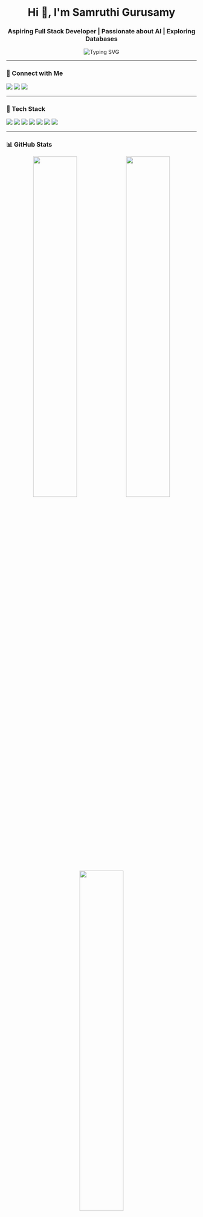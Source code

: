 <!-- Profile README for samruthi-lab -->

<h1 align="center">Hi 👋, I'm Samruthi Gurusamy</h1>
<h3 align="center">Aspiring Full Stack Developer | Passionate about AI | Exploring Databases</h3>

<p align="center">
  <img src="https://readme-typing-svg.demolab.com?font=Fira+Code&weight=500&pause=1000&color=F7729B&center=true&vCenter=true&width=435&lines=Hi%2C+I'm+Samruthi+Gurusamy!;AI+Enthusiast+%7C+Full+Stack+Explorer;Loves+Databases+%26+Web+Development" alt="Typing SVG" />
</p>

---

### 🔗 Connect with Me

<p align="left">
  <a href="https://www.instagram.com/samruuzzz" target="_blank"><img src="https://img.shields.io/badge/-Instagram-%23E4405F?style=for-the-badge&logo=instagram&logoColor=white"/></a>
  <a href="mailto:samruthi.gurusamy@example.com"><img src="https://img.shields.io/badge/Gmail-D14836?style=for-the-badge&logo=gmail&logoColor=white" /></a>
  <a href="https://www.linkedin.com/in/YOUR-LINKEDIN-ID" target="_blank"><img src="https://img.shields.io/badge/-LinkedIn-blue?style=for-the-badge&logo=linkedin&logoColor=white"/></a>
</p>

---

### 🚀 Tech Stack

<p align="left">
  <img src="https://img.shields.io/badge/html5-%23E34F26.svg?style=for-the-badge&logo=html5&logoColor=white"/>
  <img src="https://img.shields.io/badge/css3-%231572B6.svg?style=for-the-badge&logo=css3&logoColor=white"/>
  <img src="https://img.shields.io/badge/JavaScript-F7DF1E?style=for-the-badge&logo=javascript&logoColor=black"/>
  <img src="https://img.shields.io/badge/python-%233776AB.svg?style=for-the-badge&logo=python&logoColor=white"/>
  <img src="https://img.shields.io/badge/react-%2320232a.svg?style=for-the-badge&logo=react&logoColor=%2361DAFB"/>
  <img src="https://img.shields.io/badge/mysql-%2300f.svg?style=for-the-badge&logo=mysql&logoColor=white"/>
  <img src="https://img.shields.io/badge/git-%23F05032.svg?style=for-the-badge&logo=git&logoColor=white"/>
</p>

---

### 📊 GitHub Stats

<p align="center">
  <img src="https://github-readme-stats.vercel.app/api?username=samruthi-lab&show_icons=true&theme=radical" width="48%" />
  <img src="https://github-readme-streak-stats.herokuapp.com/?user=samruthi-lab&theme=radical" width="48%" />
</p>

<p align="center">
  <img src="https://github-readme-stats.vercel.app/api/top-langs/?username=samruthi-lab&layout=compact&theme=radical" width="48%" />
</p>

---

### 🏆 GitHub Trophies

<p align="center">
  <img src="https://github-profile-trophy.vercel.app/?username=samruthi-lab&theme=onedark&column=7"/>
</p>

---

### ✨ Fun Fact

> 🌱 I’m currently learning React, Node.js, and Backend APIs!

> 🧠 I enjoy solving real-world problems with clean UI and powerful logic.

---

### 📈 Profile Visitors

<p align="center">
  <img src="https://komarev.com/ghpvc/?username=samruthi-la


  
